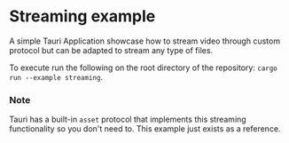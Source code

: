 # Streaming example

A simple Tauri Application showcase how to stream video through custom protocol
but can be adapted to stream any type of files.

To execute run the following on the root directory of the repository:
`cargo run --example streaming`.

### Note

Tauri has a built-in `asset` protocol that implements this streaming
functionality so you don't need to. This example just exists as a reference.
